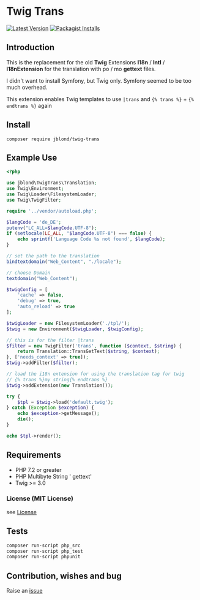 # Twig Trans

[![Latest Version](https://img.shields.io/github/release/JBlond/twig-trans.svg?style=flat-square&label=Release)](https://github.com/JBlond/twig-trans/releases) 
[![Packagist Installs](https://badgen.net/packagist/dt/jblond/twig-trans)](https://packagist.org/packages/jblond/twig-trans)

## Introduction

This is the replacement for the old **Twig** Extensions **I18n** / **Intl** / **I18nExtension** for the translation with po / mo 
**gettext** files.

I didn't want to install Symfony, but Twig only. Symfony seemed to be too much overhead.

This extension enables Twig templates to use `|trans` and `{% trans %}` + `{% endtrans %}` again

## Install

```shell
composer require jblond/twig-trans
```

## Example Use

```PHP
<?php

use jblond\TwigTrans\Translation;
use Twig\Environment;
use Twig\Loader\FilesystemLoader;
use Twig\TwigFilter;

require '../vendor/autoload.php';

$langCode = 'de_DE';
putenv("LC_ALL=$langCode.UTF-8");
if (setlocale(LC_ALL, "$langCode.UTF-8") === false) {
    echo sprintf('Language Code %s not found', $langCode);
}

// set the path to the translation
bindtextdomain("Web_Content", "./locale");

// choose Domain
textdomain("Web_Content");

$twigConfig = [
    'cache' => false,
    'debug' => true,
    'auto_reload' => true
];

$twigLoader = new FilesystemLoader('./tpl/');
$twig = new Environment($twigLoader, $twigConfig);

// this is for the filter |trans
$filter = new TwigFilter('trans', function ($context, $string) {
    return Translation::TransGetText($string, $context);
}, ['needs_context' => true]);
$twig->addFilter($filter);

// load the i18n extension for using the translation tag for twig
// {% trans %}my string{% endtrans %}
$twig->addExtension(new Translation());

try {
    $tpl = $twig->load('default.twig');
} catch (Exception $exception) {
    echo $exception->getMessage();
    die();
}

echo $tpl->render();
```


## Requirements

* PHP 7.2 or greater
* PHP Multibyte String ' gettext'
* Twig >= 3.0


### License (MIT License)

see [License](LICENSE)

## Tests

```bash
composer run-script php_src
composer run-script php_test
composer run-script phpunit
```

## Contribution, wishes and bug

Raise an [issue](https://github.com/JBlond/twig-trans/issues)

